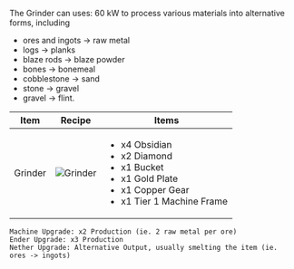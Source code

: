 The Grinder can uses: 60 kW to process various materials into alternative forms, including 
* ores and ingots -> raw metal
* logs -> planks
* blaze rods -> blaze powder
* bones -> bonemeal
* cobblestone -> sand
* stone -> gravel
* gravel -> flint. 

| Item | Recipe | Items |
|------|--------|-------|
| Grinder | ![Grinder](https://cdn.discordapp.com/attachments/739536694398812230/879406716419194890/grinder.png) | <ul><li>x4 Obsidian</li><li>x2 Diamond</li><li>x1 Bucket</li><li>x1 Gold Plate</li><li>x1 Copper Gear</li><li>x1 Tier 1 Machine Frame</li></ul> |

```
Machine Upgrade: x2 Production (ie. 2 raw metal per ore)
Ender Upgrade: x3 Production
Nether Upgrade: Alternative Output, usually smelting the item (ie. ores -> ingots)
```
